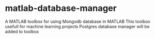 # matlab-database-manager
A MATLAB toolbox for using Mongodb database in MATLAB
This toolbox usefull for machine learning projects
Postgres database manager will be added to toolbox
